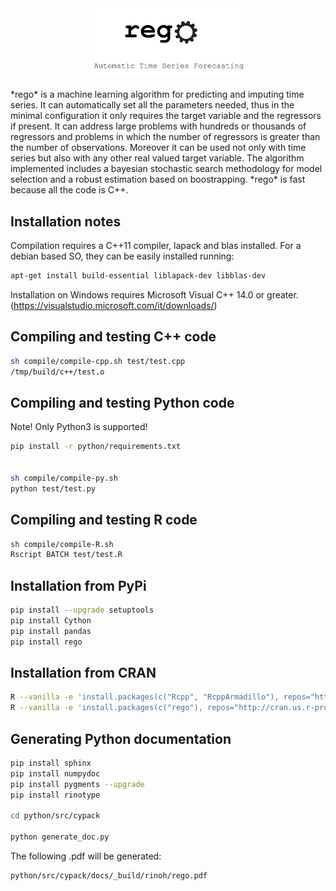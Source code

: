<div align="center">
    <img width="50%" src="img/rego.png?">
</div>

<br />
*rego* is a machine learning algorithm for predicting and imputing time series. It can automatically set all the parameters needed, thus in the minimal configuration it only requires the target variable and the regressors if present. It can address large problems with hundreds or thousands of regressors and problems in which the number of regressors is greater than the number of observations. Moreover it can be used not only with time series but also with any other real valued target variable. The algorithm implemented includes a bayesian stochastic search methodology for model selection and a robust estimation based on boostrapping. *rego* is fast because all the code is C++. 

Installation notes
-------------------

Compilation requires a C++11 compiler, lapack and blas installed. For a debian based SO, they can be easily installed running:

```bash
apt-get install build-essential liblapack-dev libblas-dev
```

Installation on Windows requires Microsoft Visual C++ 14.0 or greater. (https://visualstudio.microsoft.com/it/downloads/)


Compiling and testing C++ code
-------------------------

```bash
sh compile/compile-cpp.sh test/test.cpp
/tmp/build/c++/test.o
```

Compiling and testing Python code
----------------------------

Note! Only Python3 is supported! 

```bash
pip install -r python/requirements.txt


sh compile/compile-py.sh
python test/test.py 
```

Compiling and testing R code
-----------------------

```bash
sh compile/compile-R.sh
Rscript BATCH test/test.R
```

Installation from PyPi
----------------------

```bash
pip install --upgrade setuptools
pip install Cython
pip install pandas
pip install rego
```

Installation from CRAN
----------------------

```bash
R --vanilla -e 'install.packages(c("Rcpp", "RcppArmadillo"), repos="http://cran.us.r-project.org")'
R --vanilla -e 'install.packages(c("rego"), repos="http://cran.us.r-project.org")'
```

Generating Python documentation
-------------------------------

```bash
pip install sphinx
pip install numpydoc
pip install pygments --upgrade
pip install rinotype

cd python/src/cypack

python generate_doc.py
```

The following .pdf will be generated:

```bash
python/src/cypack/docs/_build/rinoh/rego.pdf
```
